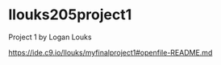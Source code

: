 # llouks205project1
Project 1 by Logan Louks

https://ide.c9.io/llouks/myfinalproject1#openfile-README.md

